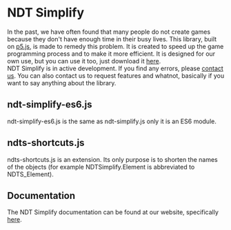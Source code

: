 # NDT Simplify
In the past, we have often found that many people do not create games because they don't have enough time in their busy lives. This library, built on [p5.js](https://p5js.org/), is made to remedy this problem. It is created to speed up the game programming process and to make it more efficient. It is designed for our own use, but you can use it too, just download it [here](https://nonamiandevteam.000webhostapp.com/simplify/download/).<br/>
NDT Simplify is in active development. If you find any errors, please [contact us](https://nonamiandevteam.000webhostapp.com/contact-info.html). You can also contact us to request features and whatnot, basically if you want to say anything about the library.
## ndt-simplify-es6.js
ndt-simplify-es6.js is the same as ndt-simplify.js only it is an ES6 module.
## ndts-shortcuts.js
ndts-shortcuts.js is an extension. Its only purpose is to shorten the names of the objects (for example NDTSimplify.Element is abbreviated to NDTS_Element).
## Documentation
The NDT Simplify documentation can be found at our website, specifically [here](https://nonamiandevteam.000webhostapp.com/tools/simplify/docs/).
